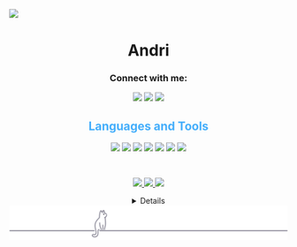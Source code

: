 <img src="/ubuntu-magenta-pink-1.png">
<h1 align="center">Andri</h1>

<h3 align="center">Connect with me:</h3>
<div align="center">
    <span>
        <a href="https://fb.com/andri" target="blank"><img
                src="https://img.shields.io/badge/facebook-000000?style=for-the-badge&logo=facebook&logoColor=58CCED"></a>
        <a href="https://instagram.com/andri.jva" target="blank"><img
                src="https://img.shields.io/badge/instagram-000000?style=for-the-badge&logo=instagram&logoColor=58CCED"></a>
         <a href="https://linkedin.com/in/andre-uniska" target="blank"><img
                src="https://img.shields.io/badge/linkedin-000000?style=for-the-badge&logo=linkedin&logoColor=58CCED"></a>
    </span>
    <h2 style="color: #44AEFB" align="center">Languages and Tools</h2> 
    <div align="center">

  <img src="https://img.shields.io/badge/html5-000000?style=for-the-badge&logo=html5&logoColor=E24C27">
        <img src="https://img.shields.io/badge/css3-000000?style=for-the-badge&logo=css3&logoColor=58CCED">
        <img src="https://img.shields.io/badge/javascript-000000?style=for-the-badge&logo=javascript&logoColor=F0E15A">
        <img src="https://img.shields.io/badge/Bootstrap-000000?style=for-the-badge&logo=Bootstrap&logoColor=C6538C">
        <img src="https://img.shields.io/badge/Figma-000000?style=for-the-badge&logo=Figma&logoColor=563D7C">
        <img src="https://img.shields.io/badge/git-000000?style=for-the-badge&logo=git&logoColor=F04539">
        <img src="https://img.shields.io/badge/linux-000000?style=for-the-badge&logo=linux&logoColor=F0E15A">
    </div>
    <div>
        <p>&nbsp;<img align="center" width="300"
                src="![Programming Gym's GitHub Stats](https://github-readme-stats.vercel.app/api?username=andri-io&hide=stars&count_private=trueshow_icons=true&theme=algolia&border_radius=20&&bg_color=0D1016)"
                alt="" /></p>
        
<p align="center">
<a href="https://github.com/andri-oc">
<img src="http://github-profile-summary-cards.vercel.app/api/cards/profile-details?username=andri-oc&theme=transparent" />
</a>
<a href="https://github.com/andri-oc">
<img src="https://github-readme-streak-stats.herokuapp.com/?user=andri-oc&hide_border=true&card_width=338&theme=transparent" />
</a>
<a href="https://github.com/andri-oc">
<img src="http://github-profile-summary-cards.vercel.app/api/cards/stats?username=andri-oc&theme=transparent" />
</a>
</p>
    <details>
<a href="https://github.com/andri-oc">
<img src="https://github-readme-stats.vercel.app/api/top-langs/?username=andri-oc&langs_count=10&exclude_repo=&hide=jupyter%20notebook,vim%20script,cmake,makefile,batchfile,emacs%20lisp,css,html&layout=default&card_width=699&hide_border=true&theme=transparent" />
</a>
        </details>

<div class="stats" align="center">

    
<!--     
![GitHubStreak](https://streak-stats.demolab.com?user=andri-oc&count_private=true&theme=tokyonight&border_radius=20&bg_color=0D1016)<br>
             -->
<img src="/cat.svg">
</div>
</div>

</div>
